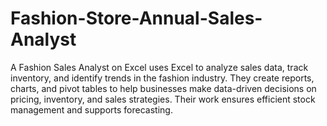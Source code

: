 # Fashion-Store-Annual-Sales-Analyst
A Fashion Sales Analyst on Excel uses Excel to analyze sales data, track inventory, and identify trends in the fashion industry. They create reports, charts, and pivot tables to help businesses make data-driven decisions on pricing, inventory, and sales strategies. Their work ensures efficient stock management and supports forecasting.
